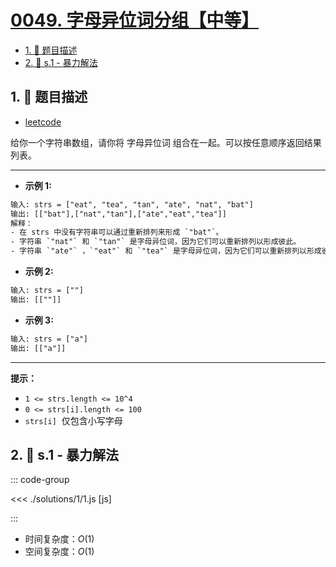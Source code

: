 # [0049. 字母异位词分组【中等】](https://github.com/tnotesjs/TNotes.leetcode/tree/main/notes/0049.%20%E5%AD%97%E6%AF%8D%E5%BC%82%E4%BD%8D%E8%AF%8D%E5%88%86%E7%BB%84%E3%80%90%E4%B8%AD%E7%AD%89%E3%80%91)

<!-- region:toc -->

- [1. 📝 题目描述](#1--题目描述)
- [2. 🎯 s.1 - 暴力解法](#2--s1---暴力解法)

<!-- endregion:toc -->

## 1. 📝 题目描述

- [leetcode](https://leetcode.cn/problems/group-anagrams/)

给你一个字符串数组，请你将 字母异位词 组合在一起。可以按任意顺序返回结果列表。

---

- **示例 1:**

```txt
输入: strs = ["eat", "tea", "tan", "ate", "nat", "bat"]
输出: [["bat"],["nat","tan"],["ate","eat","tea"]]
解释：
- 在 strs 中没有字符串可以通过重新排列来形成 `"bat"`。
- 字符串 `"nat"` 和 `"tan"` 是字母异位词，因为它们可以重新排列以形成彼此。
- 字符串 `"ate"` ，`"eat"` 和 `"tea"` 是字母异位词，因为它们可以重新排列以形成彼此。
```

- **示例 2:**

```txt
输入: strs = [""]
输出: [[""]]
```

- **示例 3:**

```txt
输入: strs = ["a"]
输出: [["a"]]
```

---

**提示：**

- `1 <= strs.length <= 10^4`
- `0 <= strs[i].length <= 100`
- `strs[i]`  仅包含小写字母

## 2. 🎯 s.1 - 暴力解法

::: code-group

<<< ./solutions/1/1.js [js]

:::

- 时间复杂度：$O(1)$
- 空间复杂度：$O(1)$
